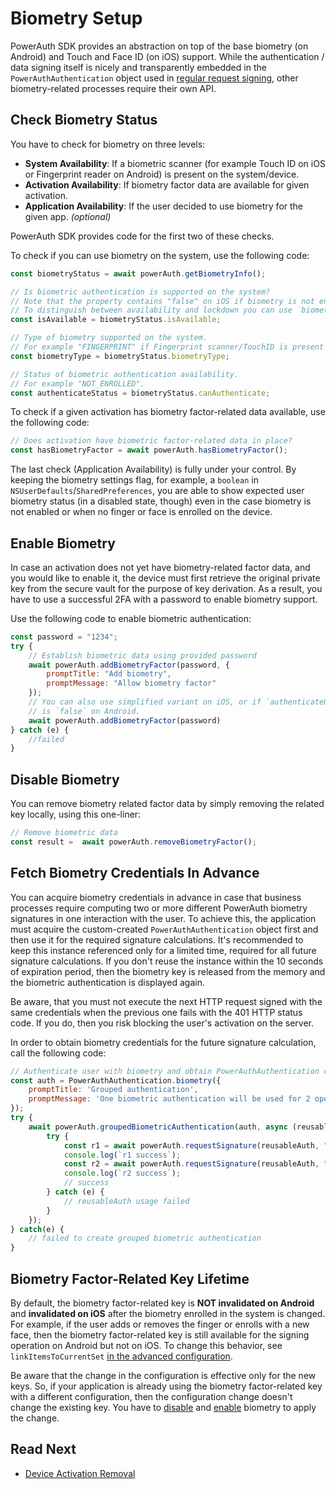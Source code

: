 # Biometry Setup

PowerAuth SDK provides an abstraction on top of the base biometry (on Android) and Touch and Face ID (on iOS) support. While the authentication / data signing itself is nicely and transparently embedded in the `PowerAuthAuthentication` object used in [regular request signing](Data-Signing.md), other biometry-related processes require their own API.

## Check Biometry Status

You have to check for biometry on three levels:

- **System Availability**: If a biometric scanner (for example Touch ID on iOS or Fingerprint reader on Android) is present on the system/device.
- **Activation Availability**: If biometry factor data are available for given activation.
- **Application Availability**: If the user decided to use biometry for the given app. _(optional)_

PowerAuth SDK provides code for the first two of these checks.

To check if you can use biometry on the system, use the following code:

```javascript
const biometryStatus = await powerAuth.getBiometryInfo();

// Is biometric authentication is supported on the system?
// Note that the property contains "false" on iOS if biometry is not enrolled or if it has been locked down. 
// To distinguish between availability and lockdown you can use `biometryType` and `canAuthenticate`.
const isAvailable = biometryStatus.isAvailable;

// Type of biometry supported on the system.
// For example "FINGERPRINT" if Fingerprint scanner/TouchID is present on the device
const biometryType = biometryStatus.biometryType;

// Status of biometric authentication availability.
// For example "NOT_ENROLLED". 
const authenticateStatus = biometryStatus.canAuthenticate;
```

To check if a given activation has biometry factor-related data available, use the following code:

```javascript
// Does activation have biometric factor-related data in place?
const hasBiometryFactor = await powerAuth.hasBiometryFactor();
```

The last check (Application Availability) is fully under your control. By keeping the biometry settings flag, for example, a `boolean` in `NSUserDefaults`/`SharedPreferences`, you are able to show expected user biometry status (in a disabled state, though) even in the case biometry is not enabled or when no finger or face is enrolled on the device.

## Enable Biometry

In case an activation does not yet have biometry-related factor data, and you would like to enable it, the device must first retrieve the original private key from the secure vault for the purpose of key derivation. As a result, you have to use a successful 2FA with a password to enable biometry support.

Use the following code to enable biometric authentication:

```javascript
const password = "1234";
try {
    // Establish biometric data using provided password
    await powerAuth.addBiometryFactor(password, {
        promptTitle: "Add biometry", 
        promptMessage: "Allow biometry factor"
    });
    // You can also use simplified variant on iOS, or if `authenticateOnBiometricKeySetup` 
    // is `false` on Android.
    await powerAuth.addBiometryFactor(password)
} catch (e) {
    //failed
}
```

## Disable Biometry

You can remove biometry related factor data by simply removing the related key locally, using this one-liner:

```javascript
// Remove biometric data
const result =  await powerAuth.removeBiometryFactor();
```

## Fetch Biometry Credentials In Advance

You can acquire biometry credentials in advance in case that business processes require computing two or more different PowerAuth biometry signatures in one interaction with the user. To achieve this, the application must acquire the custom-created `PowerAuthAuthentication` object first and then use it for the required signature calculations. It's recommended to keep this instance referenced only for a limited time, required for all future signature calculations. If you don't reuse the instance within the 10 seconds of expiration period, then the biometry key is released from the memory and the biometric authentication is displayed again.

Be aware, that you must not execute the next HTTP request signed with the same credentials when the previous one fails with the 401 HTTP status code. If you do, then you risk blocking the user's activation on the server.

In order to obtain biometry credentials for the future signature calculation, call the following code:

```javascript
// Authenticate user with biometry and obtain PowerAuthAuthentication credentials for future signature calculation.
const auth = PowerAuthAuthentication.biometry({
    promptTitle: 'Grouped authentication',
    promptMessage: 'One biometric authentication will be used for 2 operations.'
}); 
try {
    await powerAuth.groupedBiometricAuthentication(auth, async (reusableAuth) => {
        try {
            const r1 = await powerAuth.requestSignature(reusableAuth, "POST", "/operation/test", "{jsonbody: \"test1\"}");
            console.log(`r1 success`);
            const r2 = await powerAuth.requestSignature(reusableAuth, "POST", "/operation/test2", "{jsonbody: \"test2\"}");
            console.log(`r2 success`);
            // success
        } catch (e) {
            // reusableAuth usage failed    
        }
    });
} catch(e) {
    // failed to create grouped biometric authentication
}
```

## Biometry Factor-Related Key Lifetime

By default, the biometry factor-related key is **NOT invalidated on Android** and **invalidated on iOS** after the biometry enrolled in the system is changed. For example, if the user adds or removes the finger or enrolls with a new face, then the biometry factor-related key is still available for the signing operation on Android but not on iOS. To change this behavior, see `linkItemsToCurrentSet` [in the advanced configuration](Configuration.md#advanced-configuration). 

Be aware that the change in the configuration is effective only for the new keys. So, if your application is already using the biometry factor-related key with a different configuration, then the configuration change doesn't change the existing key. You have to [disable](#disable-biometry) and [enable](#enable-biometry) biometry to apply the change.

## Read Next

- [Device Activation Removal](Device-Activation-Removal.md)

